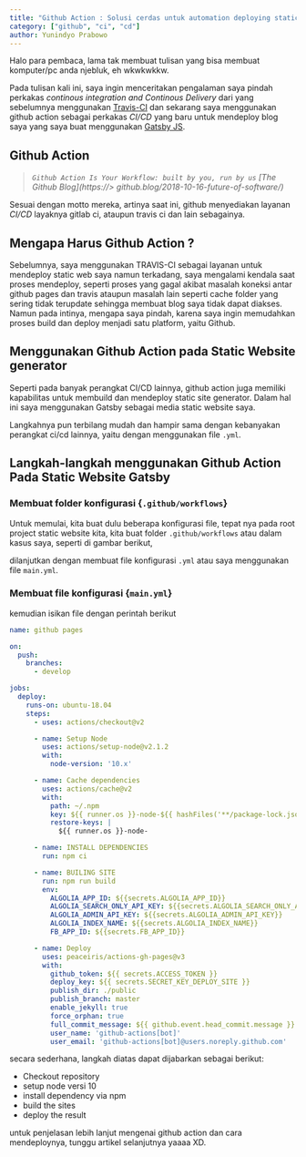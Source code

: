 ```yaml
---
title: "Github Action : Solusi cerdas untuk automation deploying static site generator"
category: ["github", "ci", "cd"]
author: Yunindyo Prabowo
---
```


Halo para pembaca, lama tak membuat tulisan yang bisa membuat komputer/pc anda njebluk, eh wkwkwkkw.

Pada tulisan kali ini, saya ingin menceritakan pengalaman saya pindah perkakas _continous integration and Continous Delivery_ dari yang sebelumnya menggunakan [Travis-CI](https://travis-ci.com/getting_started) dan sekarang saya menggunakan github action sebagai perkakas _CI/CD_ yang baru untuk mendeploy blog saya yang saya buat menggunakan [Gatsby JS](https://www.gatsbyjs.com/).


## Github Action

> _`Github Action Is Your Workflow: built by you, run by us`_
> _[The Github Blog](https://> github.blog/2018-10-16-future-of-software/)_

Sesuai dengan motto mereka, artinya saat ini, github menyediakan layanan _CI/CD_ layaknya gitlab ci, ataupun travis ci dan lain sebagainya.

## Mengapa Harus Github Action ?

Sebelumnya, saya menggunakan TRAVIS-CI sebagai layanan untuk mendeploy static web saya
namun terkadang, saya mengalami kendala saat proses mendeploy, seperti proses yang gagal akibat masalah koneksi antar github pages dan travis ataupun masalah lain seperti cache folder yang sering tidak terupdate sehingga membuat blog saya tidak dapat diakses. Namun pada intinya, mengapa saya pindah, karena saya ingin memudahkan proses build dan deploy menjadi satu platform, yaitu Github.

## Menggunakan Github Action pada Static Website generator

Seperti pada banyak perangkat CI/CD lainnya, github action juga memiliki kapabilitas untuk membuild dan mendeploy static site generator. Dalam hal ini saya menggunakan Gatsby sebagai media static website saya.

Langkahnya pun terbilang mudah dan hampir sama dengan kebanyakan perangkat ci/cd lainnya, yaitu dengan menggunakan file `.yml`.

## Langkah-langkah menggunakan Github Action Pada Static Website Gatsby

### Membuat folder konfigurasi {`.github/workflows`}

Untuk memulai, kita buat dulu beberapa konfigurasi file, tepat nya pada root project static website kita, kita buat folder `.github/workflows` atau dalam kasus saya, seperti di gambar berikut,

<re-img src="ss.png"></re-img>

dilanjutkan dengan membuat file konfigurasi `.yml` atau saya menggunakan file `main.yml`.


### Membuat file konfigurasi {`main.yml`}

kemudian isikan file dengan perintah berikut
```yml
name: github pages

on:
  push:
    branches:
      - develop

jobs:
  deploy:
    runs-on: ubuntu-18.04
    steps:
      - uses: actions/checkout@v2

      - name: Setup Node
        uses: actions/setup-node@v2.1.2
        with:
          node-version: '10.x'

      - name: Cache dependencies
        uses: actions/cache@v2
        with:
          path: ~/.npm
          key: ${{ runner.os }}-node-${{ hashFiles('**/package-lock.json') }}
          restore-keys: |
            ${{ runner.os }}-node-

      - name: INSTALL DEPENDENCIES
        run: npm ci

      - name: BUILING SITE
        run: npm run build
        env:
          ALGOLIA_APP_ID: ${{secrets.ALGOLIA_APP_ID}}
          ALGOLIA_SEARCH_ONLY_API_KEY: ${{secrets.ALGOLIA_SEARCH_ONLY_API_KEY}}
          ALGOLIA_ADMIN_API_KEY: ${{secrets.ALGOLIA_ADMIN_API_KEY}}
          ALGOLIA_INDEX_NAME: ${{secrets.ALGOLIA_INDEX_NAME}}
          FB_APP_ID: ${{secrets.FB_APP_ID}}

      - name: Deploy
        uses: peaceiris/actions-gh-pages@v3
        with:
          github_token: ${{ secrets.ACCESS_TOKEN }}
          deploy_key: ${{ secrets.SECRET_KEY_DEPLOY_SITE }}
          publish_dir: ./public
          publish_branch: master
          enable_jekyll: true
          force_orphan: true
          full_commit_message: ${{ github.event.head_commit.message }}
          user_name: 'github-actions[bot]'
          user_email: 'github-actions[bot]@users.noreply.github.com'
```

secara sederhana, langkah diatas dapat dijabarkan sebagai berikut:
* Checkout repository
* setup node versi 10
* install dependency via npm
* build the sites
* deploy the result

untuk penjelasan lebih lanjut mengenai github action dan cara mendeploynya, tunggu artikel selanjutnya yaaaa XD.